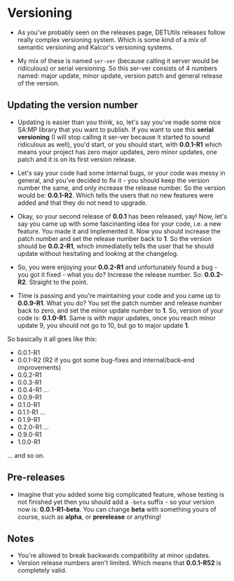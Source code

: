 # Versioning
- As you've probably seen on the releases page, DETUtils releases follow really complex versioning system. Which is some kind of a mix of semantic versioning and Kalcor's versioning systems.

- My mix of these is named `ser-ver` (because calling it server would be ridiculous) or serial versioning. So this ser-ver consists of 4 numbers named: major update, minor update, version patch and general release of the version.

## Updating the version number
- Updating is easier than you think, so, let's say you've made some nice SA:MP library that you want to publish. If you want to use this **serial versioning** (I will stop calling it ser-ver because it started to sound ridiculous as well), you'd start, or you should start, with **0.0.1-R1** which means your project has zero major updates, zero minor updates, one patch and it is on its first version release.

- Let's say your code had some internal bugs, or your code was messy in general, and you've decided to fix it - you should keep the version number the same, and only increase the release number. So the version would be: **0.0.1-R2**. Which tells the users that no new features were added and that they do not need to upgrade.

- Okay, so your second release of **0.0.1** has been released, yay! Now, let's say you came up with some fascinanting idea for your code, i.e. a new feature. You made it and implemented it. Now you should increase the patch number and set the release number back to **1**. So the version should be **0.0.2-R1**, which immediatelly tells the user that he should update without hesitating and looking at the changelog.

- So, you were enjoying your **0.0.2-R1** and unfortunately found a bug - you got it fixed - what you do? Increase the release number. So: **0.0.2-R2**. Straight to the point.

- Time is passing and you're maintaining your code and you came up to **0.0.9-R1**. What you do? You set the patch number and release number back to zero, and set the minor update number to **1**. So, version of your code is: **0.1.0-R1**. Same is with major updates, once you reach minor update 9, you should not go to 10, but go to major update **1**.

So basically it all goes like this:
- 0.0.1-R1
- 0.0.1-R2 (R2 if you got some bug-fixes and internal/back-end improvements)
- 0.0.2-R1
- 0.0.3-R1
- 0.0.4-R1
...
- 0.0.9-R1
- 0.1.0-R1
- 0.1.1-R1
...
- 0.1.9-R1
- 0.2.0-R1
...
- 0.9.0-R1
- 1.0.0-R1

... and so on.

## Pre-releases
- Imagine that you added some big complicated feature, whose testing is not finished yet then you should add a `-beta` suffix - so your version now is: **0.0.1-R1-beta**. You can change **beta** with something yours of course, such as **alpha**, or **prerelease** or anything!

## Notes

- You're allowed to break backwards compatibility at minor updates.
- Version release numbers aren't limited. Which means that **0.0.1-R52** is completely valid.
